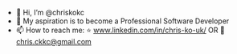 - 👋 Hi, I’m @chriskokc
- 💞️ My aspiration is to become a Professional Software Developer
- 📫 How to reach me: :star: www.linkedin.com/in/chris-ko-uk/ OR :email: chris.ckkc@gmail.com

<!---
chriskokc/chriskokc is a ✨ special ✨ repository because its `README.md` (this file) appears on your GitHub profile.
You can click the Preview link to take a look at your changes.
--->
